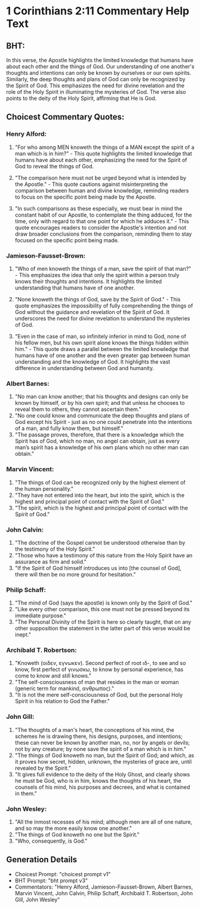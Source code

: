 # 1 Corinthians 2:11 Commentary Help Text

## BHT:
In this verse, the Apostle highlights the limited knowledge that humans have about each other and the things of God. Our understanding of one another's thoughts and intentions can only be known by ourselves or our own spirits. Similarly, the deep thoughts and plans of God can only be recognized by the Spirit of God. This emphasizes the need for divine revelation and the role of the Holy Spirit in illuminating the mysteries of God. The verse also points to the deity of the Holy Spirit, affirming that He is God.

## Choicest Commentary Quotes:
### Henry Alford:
1. "For who among MEN knoweth the things of a MAN except the spirit of a man which is in him?" - This quote highlights the limited knowledge that humans have about each other, emphasizing the need for the Spirit of God to reveal the things of God.

2. "The comparison here must not be urged beyond what is intended by the Apostle." - This quote cautions against misinterpreting the comparison between human and divine knowledge, reminding readers to focus on the specific point being made by the Apostle.

3. "In such comparisons as these especially, we must bear in mind the constant habit of our Apostle, to contemplate the thing adduced, for the time, only with regard to that one point for which he adduces it." - This quote encourages readers to consider the Apostle's intention and not draw broader conclusions from the comparison, reminding them to stay focused on the specific point being made.

### Jamieson-Fausset-Brown:
1. "Who of men knoweth the things of a man, save the spirit of that man?" - This emphasizes the idea that only the spirit within a person truly knows their thoughts and intentions. It highlights the limited understanding that humans have of one another.

2. "None knoweth the things of God, save by the Spirit of God." - This quote emphasizes the impossibility of fully comprehending the things of God without the guidance and revelation of the Spirit of God. It underscores the need for divine revelation to understand the mysteries of God.

3. "Even in the case of man, so infinitely inferior in mind to God, none of his fellow men, but his own spirit alone knows the things hidden within him." - This quote draws a parallel between the limited knowledge that humans have of one another and the even greater gap between human understanding and the knowledge of God. It highlights the vast difference in understanding between God and humanity.

### Albert Barnes:
1. "No man can know another; that his thoughts and designs can only be known by himself, or by his own spirit; and that unless he chooses to reveal them to others, they cannot ascertain them."
2. "No one could know and communicate the deep thoughts and plans of God except his Spirit - just as no one could penetrate into the intentions of a man, and fully know them, but himself."
3. "The passage proves, therefore, that there is a knowledge which the Spirit has of God, which no man, no angel can obtain, just as every man’s spirit has a knowledge of his own plans which no other man can obtain."

### Marvin Vincent:
1. "The things of God can be recognized only by the highest element of the human personality."
2. "They have not entered into the heart, but into the spirit, which is the highest and principal point of contact with the Spirit of God."
3. "The spirit, which is the highest and principal point of contact with the Spirit of God."

### John Calvin:
1. "The doctrine of the Gospel cannot be understood otherwise than by the testimony of the Holy Spirit."
2. "Those who have a testimony of this nature from the Holy Spirit have an assurance as firm and solid."
3. "If the Spirit of God himself introduces us into [the counsel of God], there will then be no more ground for hesitation."

### Philip Schaff:
1. "The mind of God (says the apostle) is known only by the Spirit of God."
2. "Like every other comparison, this one must not be pressed beyond its immediate purpose."
3. "The Personal Divinity of the Spirit is here so clearly taught, that on any other supposition the statement in the latter part of this verse would be inept."

### Archibald T. Robertson:
1. "Knoweth (οιδεν, εγνωκεν). Second perfect of root ιδ-, to see and so know, first perfect of γινωσκω, to know by personal experience, has come to know and still knows." 
2. "The self-consciousness of man that resides in the man or woman (generic term for mankind, ανθρωπος)." 
3. "It is not the mere self-consciousness of God, but the personal Holy Spirit in his relation to God the Father."

### John Gill:
1. "The thoughts of a man's heart, the conceptions of his mind, the schemes he is drawing there, his designs, purposes, and intentions; these can never be known by another man, no, nor by angels or devils; not by any creature; by none save the spirit of a man which is in him."
2. "The things of God knoweth no man, but the Spirit of God; and which, as it proves how secret, hidden, unknown, the mysteries of grace are, until revealed by the Spirit."
3. "It gives full evidence to the deity of the Holy Ghost, and clearly shows he must be God, who is in him, knows the thoughts of his heart, the counsels of his mind, his purposes and decrees, and what is contained in them."

### John Wesley:
1. "All the inmost recesses of his mind; although men are all of one nature, and so may the more easily know one another."
2. "The things of God knoweth no one but the Spirit."
3. "Who, consequently, is God."


## Generation Details
- Choicest Prompt: "choicest prompt v1"
- BHT Prompt: "bht prompt v3"
- Commentators: "Henry Alford, Jamieson-Fausset-Brown, Albert Barnes, Marvin Vincent, John Calvin, Philip Schaff, Archibald T. Robertson, John Gill, John Wesley"
